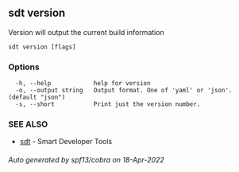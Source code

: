 ## sdt version

Version will output the current build information

```
sdt version [flags]
```

### Options

```
  -h, --help            help for version
  -o, --output string   Output format. One of 'yaml' or 'json'. (default "json")
  -s, --short           Print just the version number.
```

### SEE ALSO

* [sdt](sdt.md)	 - Smart Developer Tools

###### Auto generated by spf13/cobra on 18-Apr-2022
